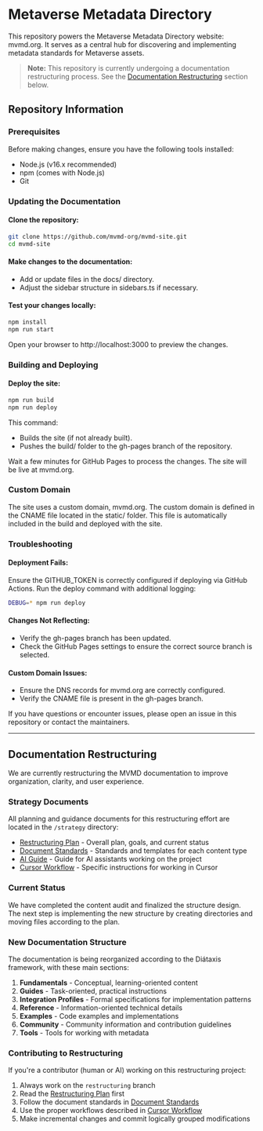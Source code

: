 # Metaverse Metadata Directory

This repository powers the Metaverse Metadata Directory website: mvmd.org. It serves as a central hub for discovering and implementing metadata standards for Metaverse assets.

> **Note:** This repository is currently undergoing a documentation restructuring process. See the [Documentation Restructuring](#documentation-restructuring) section below.

## Repository Information

### Prerequisites

Before making changes, ensure you have the following tools installed:

- Node.js (v16.x recommended)
- npm (comes with Node.js)
- Git

### Updating the Documentation

#### Clone the repository:

```bash
git clone https://github.com/mvmd-org/mvmd-site.git
cd mvmd-site
```

#### Make changes to the documentation:

- Add or update files in the docs/ directory.
- Adjust the sidebar structure in sidebars.ts if necessary.

#### Test your changes locally:

```bash
npm install
npm run start
```

Open your browser to http://localhost:3000 to preview the changes.

### Building and Deploying

#### Deploy the site:
```bash
npm run build
npm run deploy
```

This command:
- Builds the site (if not already built).
- Pushes the build/ folder to the gh-pages branch of the repository.

Wait a few minutes for GitHub Pages to process the changes. The site will be live at mvmd.org.

### Custom Domain

The site uses a custom domain, mvmd.org. The custom domain is defined in the CNAME file located in the static/ folder. This file is automatically included in the build and deployed with the site.

### Troubleshooting

#### Deployment Fails:
Ensure the GITHUB_TOKEN is correctly configured if deploying via GitHub Actions.
Run the deploy command with additional logging:

```bash
DEBUG=* npm run deploy
```

#### Changes Not Reflecting:
- Verify the gh-pages branch has been updated.
- Check the GitHub Pages settings to ensure the correct source branch is selected.

#### Custom Domain Issues:
- Ensure the DNS records for mvmd.org are correctly configured.
- Verify the CNAME file is present in the gh-pages branch.

If you have questions or encounter issues, please open an issue in this repository or contact the maintainers.

---

## Documentation Restructuring

We are currently restructuring the MVMD documentation to improve organization, clarity, and user experience.

### Strategy Documents

All planning and guidance documents for this restructuring effort are located in the `/strategy` directory:

- [Restructuring Plan](./strategy/RESTRUCTURING_PLAN.md) - Overall plan, goals, and current status
- [Document Standards](./strategy/DOCUMENT_STANDARDS.md) - Standards and templates for each content type
- [AI Guide](./strategy/AI_GUIDE.md) - Guide for AI assistants working on the project
- [Cursor Workflow](./strategy/CURSOR_WORKFLOW.md) - Specific instructions for working in Cursor

### Current Status

We have completed the content audit and finalized the structure design. The next step is implementing the new structure by creating directories and moving files according to the plan.

### New Documentation Structure

The documentation is being reorganized according to the Diátaxis framework, with these main sections:

1. **Fundamentals** - Conceptual, learning-oriented content
2. **Guides** - Task-oriented, practical instructions
3. **Integration Profiles** - Formal specifications for implementation patterns
4. **Reference** - Information-oriented technical details
5. **Examples** - Code examples and implementations
6. **Community** - Community information and contribution guidelines
7. **Tools** - Tools for working with metadata

### Contributing to Restructuring

If you're a contributor (human or AI) working on this restructuring project:

1. Always work on the `restructuring` branch
2. Read the [Restructuring Plan](./strategy/RESTRUCTURING_PLAN.md) first
3. Follow the document standards in [Document Standards](./strategy/DOCUMENT_STANDARDS.md)
4. Use the proper workflows described in [Cursor Workflow](./strategy/CURSOR_WORKFLOW.md)
5. Make incremental changes and commit logically grouped modifications
